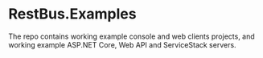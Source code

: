 RestBus.Examples
================

The  repo contains working example console and web clients projects, and working example ASP.NET Core, Web API and ServiceStack servers.
